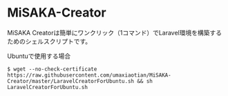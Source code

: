 # MiSAKA-Creator
MiSAKA Creatorは簡単にワンクリック（1コマンド）でLaravel環境を構築するためのシェルスクリプトです。

Ubuntuで使用する場合

```
$ wget --no-check-certificate https://raw.githubusercontent.com/umaxiaotian/MiSAKA-Creator/master/LaravelCreatorForUbuntu.sh && sh LaravelCreatorForUbuntu.sh
```
